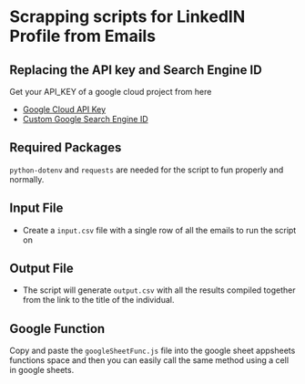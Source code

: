 # Scrapping scripts for LinkedIN Profile from Emails

## Replacing the API key and Search Engine ID

Get your API_KEY of a google cloud project from here
- [Google Cloud API Key](https://console.cloud.google.com/apis/credentials)
 - [Custom Google Search Engine ID](https://programmablesearchengine.google.com/controlpanel/all)


## Required Packages

`python-dotenv` and `requests` are needed for the script to fun properly and normally.

## Input File

- Create a `input.csv` file with a single row of all the emails to run the script on

## Output File

- The script will generate `output.csv` with all the results compiled together from the link to the title of the individual.

## Google Function

Copy and paste the `googleSheetFunc.js` file into the google sheet appsheets functions space and then you can easily call the same method using a cell in google sheets.

